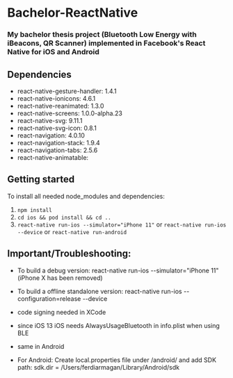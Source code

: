 # Bachelor-ReactNative
### My bachelor thesis project (Bluetooth Low Energy with iBeacons, QR Scanner) implemented in Facebook's React Native for iOS and Android

## Dependencies
* react-native-gesture-handler: 1.4.1
* react-native-ionicons: 4.6.1
* react-native-reanimated: 1.3.0
* react-native-screens: 1.0.0-alpha.23
* react-native-svg: 9.11.1
* react-native-svg-icon: 0.8.1
* react-navigation: 4.0.10
* react-navigation-stack: 1.9.4
* react-navigation-tabs: 2.5.6
* react-native-animatable: 

## Getting started
To install all needed node_modules and dependencies:
1. `npm install`
2. `cd ios && pod install && cd ..`
3. `react-native run-ios --simulator="iPhone 11"` or `react-native run-ios --device` or `react-native run-android`

## Important/Troubleshooting:
* To build a debug version: react-native run-ios --simulator="iPhone 11" (iPhone X has been removed)
* To build a offline standalone version: react-native run-ios --configuration=release --device
* code signing needed in XCode

* since iOS 13 iOS needs AlwaysUsageBluetooth in info.plist when using BLE
* same in Android

* For Android:
Create local.properties file under /android/ and add SDK path:
sdk.dir = /Users/ferdiarmagan/Library/Android/sdk

